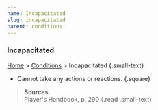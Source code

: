 ```yaml
---
name: Incapacitated
slug: incapacitated
parent: conditions
---
```

 ### Incapacitated
 [Home](dm-operations-center) > [Conditions](conditions) > Incapacitated {.small-text}

 - Cannot take any actions or reactions.
 {.square}

> **Sources** <br/>
> Player's Handbook, p. 290
{.read .small-text}